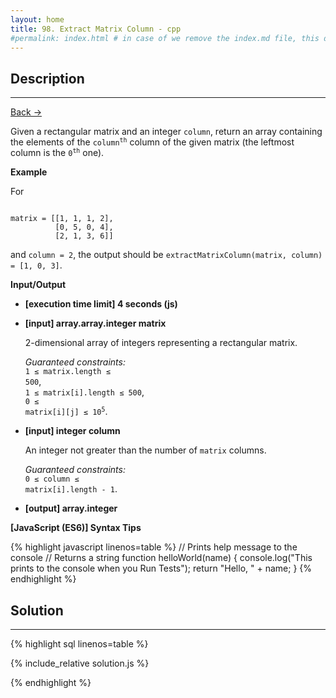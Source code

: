```yaml
---
layout: home
title: 98. Extract Matrix Column - cpp
#permalink: index.html # in case of we remove the index.md file, this doc will be the index page
---
```


<div class="row">
<div class="columnStmt" markdown="1">

## Description

---

[Back -> ](../README.md)

Given a rectangular matrix and an integer <code>column</code>, return an array containing the elements of the <code>column<sup>th</sup></code> column of the given matrix (the leftmost column is the <code>0<sup>th</sup></code> one).

**Example**

For

<code type='preformat'>
matrix = [[1, 1, 1, 2], 
          [0, 5, 0, 4], 
          [2, 1, 3, 6]]
</code>

and <code>column = 2</code>, the output should be
<code>extractMatrixColumn(matrix, column) = [1, 0, 3]</code>.

**Input/Output**

- **[execution time limit] 4 seconds (js)**

- **[input] array.array.integer matrix**

  2-dimensional array of integers representing a rectangular matrix.<br>

  _Guaranteed constraints:_<br>
  <code>1 ≤ matrix.length ≤ 500</code>,<br> <code>1 ≤ matrix[i].length ≤ 500</code>,<br> <code>0 ≤ matrix[i][j] ≤ 10<sup>5</sup></code>.

* **[input] integer column**

  An integer not greater than the number of <code>matrix</code> columns.

  _Guaranteed constraints:_<br>
  <code>0 ≤ column ≤ matrix[i].length - 1</code>.

* **[output] array.integer**

**[JavaScript (ES6)] Syntax Tips**

{% highlight javascript linenos=table %}
// Prints help message to the console
// Returns a string
function helloWorld(name) {
console.log("This prints to the console when you Run Tests");
return "Hello, " + name;
}
{% endhighlight %}

</div>
<div class="columnSol" markdown="1">

## Solution

---

{% highlight sql linenos=table %}

{% include_relative solution.js %}

{% endhighlight %}

</div>
</div>
